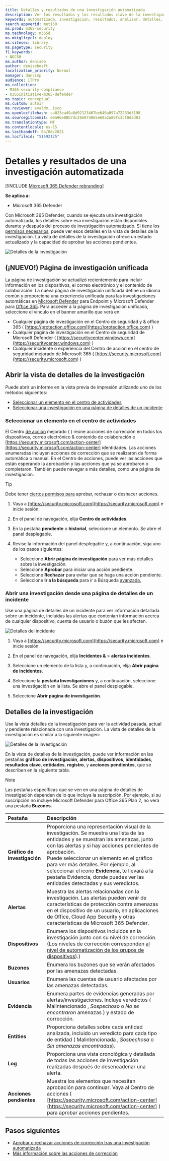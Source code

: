 ```yaml
---
title: Detalles y resultados de una investigación automatizada
description: Ver los resultados y los resultados clave de la investigación automatizada en Microsoft 365 Defender
keywords: automatizada, investigación, resultados, analizar, detalles, corrección, autoair
search.appverid: met150
ms.prod: m365-security
ms.technology: m365d
ms.mktglfcycl: deploy
ms.sitesec: library
ms.pagetype: security
f1.keywords:
- NOCSH
ms.author: deniseb
author: denisebmsft
localization_priority: Normal
manager: dansimp
audience: ITPro
ms.collection:
- M365-security-compliance
- m365initiative-m365-defender
ms.topic: conceptual
ms.custom: autoir
ms.reviewer: evaldm, isco
ms.openlocfilehash: ca023ea49a8d92123467be640a097a72233d3198
ms.sourcegitcommit: e0a96e08b7dc29e074065e69a2a86fc3cf0dad01
ms.translationtype: MT
ms.contentlocale: es-ES
ms.lasthandoff: 04/06/2021
ms.locfileid: "51592125"
---
```

# <a name="details-and-results-of-an-automated-investigation"></a>Detalles y resultados de una investigación automatizada

[!INCLUDE [Microsoft 365 Defender rebranding](../includes/microsoft-defender.md)]

**Se aplica a:**
- Microsoft 365 Defender

Con Microsoft 365 Defender, cuando se ejecuta una investigación automatizada, los detalles sobre esa investigación están disponibles durante y después del proceso de investigación automatizado. [](m365d-autoir.md) Si tiene los [permisos necesarios](m365d-action-center.md#required-permissions-for-action-center-tasks), puede ver esos detalles en la vista de detalles de la investigación. La vista de detalles de la investigación ofrece un estado actualizado y la capacidad de aprobar las acciones pendientes. 

![Detalles de la investigación](../../media/mtp-air-investdetails.png)

## <a name="new-unified-investigation-page"></a>(¡NUEVO!) Página de investigación unificada

La página de investigación se actualizó recientemente para incluir información en los dispositivos, el correo electrónico y el contenido de colaboración. La nueva página de investigación unificada define un idioma común y proporciona una experiencia unificada para las investigaciones automáticas en [Microsoft Defender](/windows/security/threat-protection/microsoft-defender-atp/microsoft-defender-advanced-threat-protection) para Endpoint y Microsoft Defender para [Office 365](../office-365-security/defender-for-office-365.md). Para acceder a la página de investigación unificada, seleccione el vínculo en el banner amarillo que verá en:
- Cualquier página de investigación en el Centro de seguridad y & office 365 ( [https://protection.office.com](https://protection.office.com) )
- Cualquier página de investigación en el Centro de seguridad de Microsoft Defender ( [https://securitycenter.windows.com](https://securitycenter.windows.com) )
- Cualquier incidente o experiencia del Centro de acción en el centro de seguridad mejorado de Microsoft 365 ( [https://security.microsoft.com](https://security.microsoft.com) )

## <a name="open-the-investigation-details-view"></a>Abrir la vista de detalles de la investigación

Puede abrir un informe en la vista previa de impresión utilizando uno de los métodos siguientes:
- [Seleccionar un elemento en el centro de actividades](#select-an-item-in-the-action-center)
- [Seleccionar una investigación en una página de detalles de un incidente](#open-an-investigation-from-an-incident-details-page)

### <a name="select-an-item-in-the-action-center"></a>Seleccionar un elemento en el centro de actividades

El Centro [de acción](m365d-action-center.md) mejorado ( ) reúne acciones de corrección en todos los dispositivos, correo electrónico & contenido de colaboración e [https://security.microsoft.com/action-center](https://security.microsoft.com/action-center) [](m365d-remediation-actions.md) identidades. Las acciones enumeradas incluyen acciones de corrección que se realizaron de forma automática o manual. En el Centro de acciones, puede ver las acciones que están esperando la aprobación y las acciones que ya se aprobaron o completaron. También puede navegar a más detalles, como una página de investigación.

> [!TIP]
> Debe tener [ciertos permisos para](m365d-action-center.md#required-permissions-for-action-center-tasks) aprobar, rechazar o deshacer acciones.

1. Vaya a [https://security.microsoft.com](https://security.microsoft.com) e inicie sesión. 

2. En el panel de navegación, elija **Centro de actividades**. 

3. En la pestaña **pendiente** o **historial**, seleccione un elemento. Se abre el panel desplegable.

4. Revise la información del panel desplegable y, a continuación, siga uno de los pasos siguientes:
   - Seleccione **Abrir página de investigación** para ver más detalles sobre la investigación.
   - Seleccione **Aprobar** para iniciar una acción pendiente.
   - Seleccione **Rechazar** para evitar que se haga una acción pendiente.
   - Seleccione **Ir a la búsqueda** para ir a Búsqueda [avanzada.](advanced-hunting-overview.md)

### <a name="open-an-investigation-from-an-incident-details-page"></a>Abrir una investigación desde una página de detalles de un incidente

Use una página de detalles de un incidente para ver información detallada sobre un incidente, incluidas las alertas que contenían información acerca de cualquier dispositivo, cuenta de usuario o buzón que les afecten.

![Detalles del incidente](../../media/mtp-incidentdetails-tabs.png)

1. Vaya a [https://security.microsoft.com](https://security.microsoft.com) e inicie sesión. 

2. En el panel de navegación, elija **Incidentes &**  >  **alertas incidentes**. 

3. Seleccione un elemento de la lista y, a continuación, elija **Abrir página de incidentes**.

4. Seleccione la **pestaña Investigaciones** y, a continuación, seleccione una investigación en la lista. Se abre el panel desplegable.

5. Seleccione **Abrir página de investigación**. 

## <a name="investigation-details"></a>Detalles de la investigación

Use la vista detalles de la investigación para ver la actividad pasada, actual y pendiente relacionada con una investigación. La vista de detalles de la investigación es similar a la siguiente imagen:

![Detalles de la investigación](../../media/mtp-air-investdetails.png)

En la vista de detalles de la investigación, puede ver información en las pestañas **gráfico de investigación**, **alertas**, **dispositivos**, **identidades**, **resultados clave**, **entidades**, **registro**, y **acciones pendientes**, que se describen en la siguiente tabla.

> [!NOTE]
> Las pestañas específicas que se ven en una página de detalles de investigación dependen de lo que incluya la suscripción. Por ejemplo, si su suscripción no incluye Microsoft Defender para Office 365 Plan 2, no verá una pestaña **Buzones.**

| Pestaña | Descripción |
|:--------|:--------|
| **Gráfico de investigación**   | Proporciona una representación visual de la investigación. Se muestra una lista de las entidades y se muestran las amenazas, junto con las alertas y si hay acciones pendientes de aprobación.<br/>Puede seleccionar un elemento en el gráfico para ver más detalles. Por ejemplo, al seleccionar el icono  **Evidencia,** te llevará a la pestaña Evidencia, donde puedes ver las entidades detectadas y sus veredictos. |
| **Alertas**    | Muestra las alertas relacionadas con la investigación. Las alertas pueden venir de características de protección contra amenazas en el dispositivo de un usuario, en aplicaciones de Office, Cloud App Security y otras características de Microsoft 365 Defender.|
| **Dispositivos** | Enumera los dispositivos incluidos en la investigación junto con su nivel de corrección. (Los niveles de corrección corresponden [al nivel de automatización de los grupos de dispositivos](m365d-configure-auto-investigation-response.md#review-or-change-the-automation-level-for-device-groups)).) |
| **Buzones** |Enumera los buzones que se verán afectados por las amenazas detectadas.  |
| **Usuarios**  | Enumera las cuentas de usuario afectadas por las amenazas detectadas. |
| **Evidencia** | Enumera partes de evidencias generadas por alertas/investigaciones. Incluye veredictos ( Malintencionado , *Sospechoso* o *No se encontraron* amenazas ) y estado de corrección. |
| **Entities**  | Proporciona detalles sobre cada entidad analizada, incluido un veredicto para cada tipo de entidad ( Malintencionada , *Sospechosa* o *Sin amenazas encontradas*).|
|**Log**    | Proporciona una vista cronológica y detallada de todas las acciones de investigación realizadas después de desencadenar una alerta.|
| **Acciones pendientes** | Muestra los elementos que necesitan aprobación para continuar. Vaya al Centro de acciones ( [https://security.microsoft.com/action-center](https://security.microsoft.com/action-center) ) para aprobar acciones pendientes. |

## <a name="next-steps"></a>Pasos siguientes

- [Aprobar o rechazar acciones de corrección tras una investigación automatizada](m365d-autoir-actions.md)
- [Más información sobre las acciones de corrección](m365d-remediation-actions.md)
